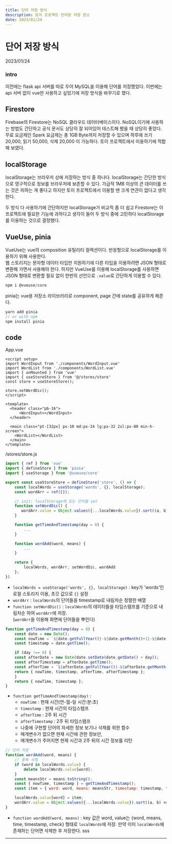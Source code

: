 ```yaml
---
title: 단어 저장 방식 
description: 토이 프로젝트 단어장 저장 장소
date: 2023/01/24
---
```


# 단어 저장 방식
<div class="flex justify-end text-sm">2023/01/24</div>

### intro
이전에는 flask api 서버를 따로 두어 MySQL을 이용해 단어를 저장했었다. 이번에는 api 서버 없이 vue만 사용하고 싶었기에 저장 방식을 바꾸기로 했다.

## Firestore
Firebase의 Firestore는 NoSQL 클라우드 데이터베이스이다. NoSQL이기에 사용하는 방법도 간단하고 공식 문서도 상당히 잘 되어있어 테스트해 봤을 때 상당히 좋았다. 무료 요금제인 Spark 요금제는 총 1GB Byte까지 저장할 수 있으며 하루에 쓰기 20,000, 읽기 50,000, 삭제 20,000 이 가능하다. 토이 프로젝트에서 이용하기에 적합해 보였다.

## localStorage
localStorage는 브라우저 상에 저장하는 방식 중 하나다. localStorage는 간단한 방식으로 영구적으로 정보를 브라우저에 보존할 수 있다. 가급적 1MB 이상의 큰 데이터를 쓰는 것은 피하는 게 좋다고 하지만 토이 프로젝트에서 이용할 땐 크게 연관이 없다고 생각한다.  

두 방식 다 사용하기에 간단하지만 localStorage가 비교적 좀 더 쉽고 Firestore는 이 프로젝트에 필요한 기능에 과하다고 생각이 들어 두 방식 중에 고민하다 localStorage를 이용하는 것으로 결정했다. 

## VueUse, pinia
VueUse는 vue의 composition 유틸리티 컬렉션이다. 반응형으로 localStorage를 이용하기 위해 사용한다.  
웹 스토리지는 문자형 데이터 타입만 지원하기에 다른 타입을 이용하려면 JSON 형태로 변환해 가면서 사용해야 한다. 하지만 
VueUse를 이용해 localStorage를 사용하면 JSON 형태로 변환할 필요 없이 한번의 선언으로 `.value`로 간단하게 이용할 수 있다.

```js
npm i @vueuse/core
```
pinia는 vue용 저장소 라이브러리로 component, page 간에 state를 공유하게 해준다.
```js
yarn add pinia
// or with npm
npm install pinia
```

## code
App.vue

```vue
<script setup>
import WordInput from './components/WordInput.vue'
import WordList from './components/WordList.vue'
import { onMounted } from 'vue'
import { useStoreStore } from '@/stores/store'
const store = useStoreStore();

store.setWordDic();
</script>

<template>
  <header class="pb-16">
      <WordInput></WordInput>
  </header>

  <main class="pt-[32px] px-10 md:px-24 lg:px-32 2xl:px-80 min-h-screen">
    <WordList></WordList>
  </main>
</template>
```
/stores/store.js

```js
import { ref } from 'vue'
import { defineStore } from 'pinia'
import { useStorage } from '@vueuse/core'

export const useStoreStore = defineStore('store', () => {
    const localWords = useStorage('words', {}, localStorage);
    const wordArr = ref([]);

    // init: localStorage에 있는 단어들 set
    function setWordDic() {
       wordArr.value = Object.values({...localWords.value}).sort((a, b) => b.timestamp-a.timestamp);
    } 

    function getTimeAndTimestamp(day = 0) {
        ...
    }

    function wordAdd(word, means) {
        ...
    }

    return {
        localWords, wordArr, setWordDic, wordAdd
    };
})
```

- `localWords = useStorage('words', {}, localStorage)` : key가 'words'인 로컬 스토리지 이용, 초깃 값으로 `{}` 설정  
- `wordArr` : `localWords`의 단어들을 timestamp로 내림차순 정렬한 배열   
- `function setWordDic()` : `localWords`의 데이터들을 타임스탬프를 기준으로 내림차순 하여 `wordArr`에 저장.  
(`wordArr`을 이용해 화면에 단어들을 뿌린다)  

```js
function getTimeAndTimestamp(day = 0) {
    const date = new Date();
    const nowTime = `${date.getFullYear()}-${date.getMonth()+1}-${date.getDate()} ${date.getHours()}:${date.getMinutes()}`;
    const timestamp = date.getTime();

    if (day !== 0) {
    const afterDate = new Date(date.setDate(date.getDate() + day));
    const afterTimestamp = afterDate.getTime();
    const afterTime = `${afterDate.getFullYear()}-${afterDate.getMonth()+1}-${afterDate.getDate()} ${afterDate.getHours()}:${afterDate.getMinutes()}`;
    return { nowTime, timestamp, afterTime, afterTimestamp };
    }
    return { nowTime, timestamp };
}
```
- `function getTimeAndTimestamp(day)` : 
    - `nowTime` : 현재 시간(연-월-일 시간:분:초)
    - `timestamp` : 현재 시간의 타임스탬프
    - `afterTime` : 2주 뒤 시간
    - `afterTimestamp` : 2주 뒤 타임스탬프   
    - 나중에 구현할 단어의 자세한 정보 보기나 삭제를 위한 함수 
    - 매개변수가 없으면 현재 시간에 관한 정보만,
    - 매개변수가 주어지면 현재 시간과 2주 뒤의 시간 정보를 리턴

```js
// 단어 저장
function wordAdd(word, means) {
    // 중복 삭제
    if (word in localWords.value) {
        delete localWords.value[word];
    }
    const meansStr = means.toString();
    const { nowTime, timestamp } = getTimeAndTimestamp();
    const item = { word: word, means: meansStr, timestamp: timestamp, time: nowTime, check: true };

    localWords.value[word] = item;
    wordArr.value = Object.values({...localWords.value}).sort((a, b) => b.timestamp-a.timestamp);
}
```
- `function wordAdd(word, means)` : key 값은 word, value는 {word, means, time, timestamp, check} 형태로 `localWords`에 저장. 만약 이미 `localWords`에 존재하는 단어면 삭제한 후 저장한다.
sss



---